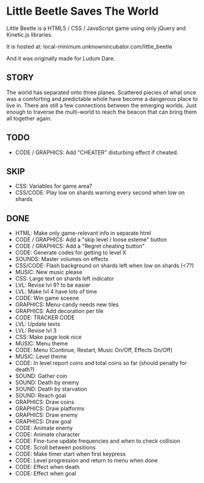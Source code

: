 Little Beetle Saves The World
=============================

Little Beetle is a HTML5 / CSS / JavaScript game using only
jQuery and Kinetic.js libraries.

It is hosted at:
    local-minimum.unknownincubator.com/little_beetle

And it was originally made for Ludum Dare.

STORY
-----

The world has separated onto three planes.
Scattered piecies of what once was a comforting and
predictable whole have become a dangerous place to live in.
There are still a few connections between the emerging worlds.
Just enough to traverse the multi-world to reach the beacon that can
bring them all together again.


TODO
----

* CODE / GRAPHICS: Add "CHEATER" disturbing effect if cheated.

SKIP
----

* CSS: Variables for game area?
* CSS/CODE: Play low on shards warning every second when low on shards

DONE
----

* HTML: Make only game-relevant info in separate html
* CODE / GRAPHICS: Add a "skip level / loose esteme" button
* CODE / GRAPHICS: Add a "Regret cheating button"
* CODE: Generate codes for getting to level X
* SOUNDS: Master volumes on effects
* CSS/CODE: Flash background on shards left when low on shards (<7?)
* MUSIC: New music please
* CSS: Large text on shards left indicator
* LVL: Revise lvl 9? to be easier
* LVL: Make lvl 4 have lots of time
* CODE: Win game sceene
* GRAPHICS: Menu-candy needs new tiles
* GRAPHICS: Add decoration per tile
* CODE: TRACKER CODE
* LVL: Update texts
* LVL: Revise lvl 3
* CSS: Make page look nice
* MUSIC: Menu theme
* CODE: Menu (Continue, Restart, Music On/Off, Effects On/Off)
* MUSIC: Level theme
* CODE: In level report coins and total coins so far (should penalty for death?)
* SOUND: Gather coin
* SOUND: Death by enemy
* SOUND: Death by starvation
* SOUND: Reach goal
* GRAPHICS: Draw coins
* GRAPHICS: Draw platforms
* GRAPHICS: Draw enemy
* GRAPHICS: Draw goal
* CODE: Animate enemy
* CODE: Animate character
* CODE: Fine-tune update frequencies and when to check collision
* CODE: Scroll between positions
* CODE: Make timer start when first keypress
* CODE: Level progression and return to menu when done
* CODE: Effect when death
* CODE: Effect when goal
